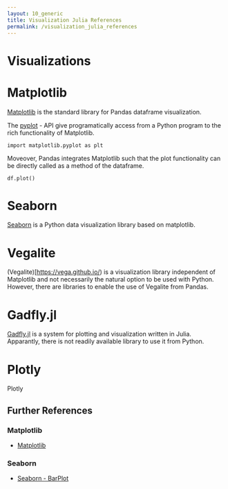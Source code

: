 ```yaml
---
layout: 10_generic
title: Visualization Julia References
permalink: /visualization_julia_references
---
```


# Visualizations

# Matplotlib

[Matplotlib](https://matplotlib.org/) is the standard library for Pandas dataframe visualization.

The [pyplot](https://matplotlib.org/2.0.2/api/pyplot_api.html) - API give programatically access from a Python program to the rich functionality of Matplotlib.

>
    import matplotlib.pyplot as plt

Moveover, Pandas integrates Matplotlib such that the plot functionality can be directly called as a method of the dataframe.

>
    df.plot()


# Seaborn

[Seaborn](https://seaborn.pydata.org/) is a Python data visualization library based on matplotlib. 



# Vegalite

(Vegalite)[https://vega.github.io/) is a visualization library independent of Matplotlib and not necessarily the natural option to be used with Python. However, there are libraries to enable the use of Vegalite from Pandas. 


# Gadfly.jl

[Gadfly.jl](http://gadflyjl.org/stable/) is a system for plotting and visualization written in Julia.
Apparantly, there is not readily available library to use it from Python.

# Plotly

Plotly


## Further References

### Matplotlib

- [Matplotlib](https://numpy.org/doc/stable/reference/random/generated/numpy.random.logistic.html)

### Seaborn

- [Seaborn - BarPlot](https://seaborn.pydata.org/generated/seaborn.barplot.html)

